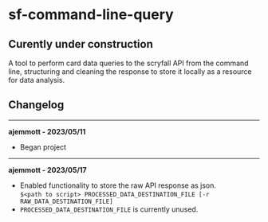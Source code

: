 # sf-command-line-query

## Curently under construction
A tool to perform card data queries to the scryfall API from the command line, structuring and cleaning the response to store it locally as a resource for data analysis.

## Changelog
---
**ajemmott - 2023/05/11**
- Began project
---
**ajemmott - 2023/05/17**
- Enabled functionality to store the raw API response as json.  
    ```$<path to script> PROCESSED_DATA_DESTINATION_FILE [-r RAW_DATA_DESTINATION_FILE]```
- `PROCESSED_DATA_DESTINATION_FILE` is currently unused.

